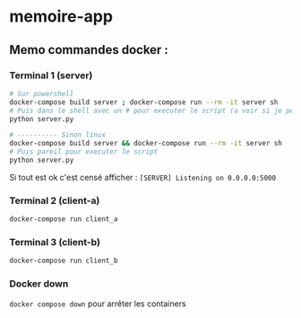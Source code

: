 # memoire-app

## Memo commandes docker :

### Terminal 1 (server)
```sh
# Sur powershell
docker-compose build server ; docker-compose run --rm -it server sh 
# Puis dans le shell avec un # pour executer le script (a voir si je peux pas l'automatiser)
python server.py

# ---------- Sinon linux
docker-compose build server && docker-compose run --rm -it server sh
# Puis pareil pour executer le script
python server.py
```

Si tout est ok c'est censé afficher : `[SERVER] Listening on 0.0.0.0:5000`

### Terminal 2 (client-a)
```sh
docker-compose run client_a
```

### Terminal 3 (client-b)
```sh
docker-compose run client_b
```



### Docker down

`docker compose down` pour arrêter les containers